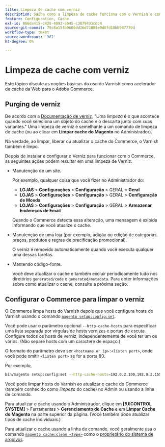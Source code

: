 ```yaml
---
title: Limpeza de cache com verniz
description: Saiba como a limpeza de cache funciona com o Vernish e como um acelerador de cache da Web para o aplicativo do Adobe Commerce.
feature: Configuration, Cache
exl-id: 866da415-c428-4092-a045-c3079493cdc4
source-git-commit: 79c8a15fb9686dd26d73805e9d0fd18bb987770d
workflow-type: tm+mt
source-wordcount: '367'
ht-degree: 0%

---
```


# Limpeza de cache com verniz

Este tópico discute as noções básicas do uso do Varnish como acelerador de cache da Web para o Adobe Commerce.

## Purging de verniz

De acordo com a [Documentação de verniz](https://www.varnish-cache.org/docs/trunk/users-guide/purging.html), &quot;Uma *limpeza* é o que acontece quando você seleciona um objeto do cache e o descarta junto com suas variantes.&quot; Uma limpeza de verniz é semelhante a um comando de limpeza de cache (ou ao clicar em **Limpar cache do Magento** no Administrador).

Na verdade, ao limpar, liberar ou atualizar o cache do Commerce, o Varnish também é limpo.

Depois de instalar e configurar o Verniz para funcionar com o Commerce, as seguintes ações podem resultar em uma limpeza de Verniz:

- Manutenção de um site.

  Por exemplo, qualquer coisa que você fizer no Administrador do:

   - **LOJAS** > **Configurações** > **Configuração** > GERAL > **Geral**
   - **LOJAS** > **Configurações** > **Configuração** > GERAL > **Configuração de Moeda**
   - **LOJAS** > **Configurações** > **Configuração** > GERAL > **Armazenar Endereços de Email**

  Quando o Commerce detecta essa alteração, uma mensagem é exibida informando que você atualize o cache.

- Manutenção de uma loja (por exemplo, adição ou edição de categorias, preços, produtos e regras de precificação promocional).

  O verniz é removido automaticamente quando você executa qualquer uma dessas tarefas.

- Mantendo código-fonte.

  Você deve atualizar o cache e também excluir periodicamente tudo nos diretórios `generated/code` e `generated/metadata`. Para obter informações sobre como atualizar o cache, consulte a próxima seção.

## Configurar o Commerce para limpar o verniz

O Commerce limpa hosts do Varnish depois que você configura hosts do Varnish usando o comando [`magento setup:config:set`](https://experienceleague.adobe.com/en/docs/commerce-operations/tools/cli-reference/commerce-on-premises#setupconfigset).

Você pode usar o parâmetro opcional `--http-cache-hosts` para especificar uma lista separada por vírgulas de hosts vernizes e portas de escuta. Configure todos os hosts de verniz, independentemente de você ter um ou vários. (Não separe hosts com um caractere de espaço.)

O formato do parâmetro deve ser `<hostname or ip>:<listen port>`, onde você pode omitir `<listen port>` se for a porta 80.

Por exemplo,

```bash
bin/magento setup:config:set --http-cache-hosts=192.0.2.100,192.0.2.155:6081
```

Você pode limpar hosts do Varnish ao atualizar o cache do Commerce (também conhecido como *limpeza* do cache) no Admin ou usando a linha de comando.

Para atualizar o cache usando o Administrador, clique em **[!UICONTROL SYSTEM]** > Ferramentas > **Gerenciamento de Cache** e em **Limpar Cache do Magento** na parte superior da página. (Você também pode atualizar tipos de cache individuais.)

Para atualizar o cache usando a linha de comando, você geralmente usa o comando [`magento cache:clean <type>`](../cli/manage-cache.md#clean-and-flush-cache-types) como o [proprietário do sistema de arquivos](../../installation/prerequisites/file-system/overview.md).
